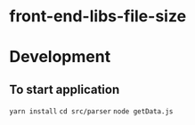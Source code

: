 # front-end-libs-file-size

# Development
## To start application
`yarn install`
`cd src/parser`
`node getData.js`

